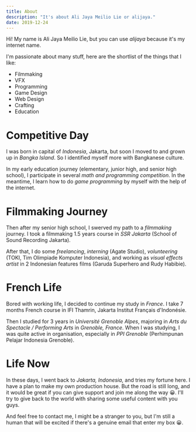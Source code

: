 ```yaml
---
title: About
description: "It's about Ali Jaya Meilio Lie or alijaya."
date: 2019-12-24
---
```

Hi! My name is Ali Jaya Meilio Lie, but you can use *alijaya* because it's my internet name.

I'm passionate about many stuff, here are the shortlist of the things that I like:

* Filmmaking
* VFX
* Programming
* Game Design
* Web Design
* Crafting
* Education

# Competitive Day

I was born in capital of *Indonesia*, Jakarta, but soon I moved to and grown up in *Bangka Island*. So I identified myself more with Bangkanese culture.

In my early education journey (elementary, junior high, and senior high school), I participate in several *math and programming competition*. In the meantime, I learn how to do *game programming* by myself with the help of the internet.

# Filmmaking Journey

Then after my senior high school, I swerved my path to a *filmmaking* journey. I took a filmmaking 1.5 years course in *SSR Jakarta* (School of Sound Recording Jakarta).

After that, I do some *freelancing*, *interning* (Agate Studio), *volunteering* (TOKI, Tim Olimpiade Komputer Indonesia), and working as *visual effects artist* in 2 Indonesian features films (Garuda Superhero and Rudy Habibie).

# French Life

Bored with working life, I decided to continue my study in *France*. I take 7 months French course in IFI Thamrin, Jakarta Institut Français d'Indonésie.

Then I studied for 3 years in *Université Grenoble Alpes*, majoring in *Arts du Spectacle / Performing Arts* in *Grenoble, France*. When I was studying, I was quite active in organisation, especially in *PPI Grenoble* (Perhimpunan Pelajar Indonesia Grenoble).

# Life Now

In these days, I went back to *Jakarta, Indonesia*, and tries my fortune here. I have a plan to make my own production house. But the road is still long, and it would be great if you can give support and join me along the way 😀. I'll try to give back to the world with sharing some useful content with you guys.

And feel free to contact me, I might be a stranger to you, but I'm still a human that will be excited if there's a genuine email that enter my box 😀.

<ContactMeButton />